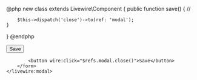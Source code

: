 @php
new class extends Livewire\Component {
    public function save()
    {
        //

        $this->dispatch('close')->to(ref: 'modal');
    }
}
@endphp

<div>
    <livewire:modal wire:ref="modal">
        <form>
            <button wire:click="save">Save</button>

            <button wire:click="$refs.modal.close()">Save</button>
        </form>
    </livewire:modal>
</div>

<script>
this.foo = async () => {
    await this.save();

    this.$refs.modal.close();
}
</script>